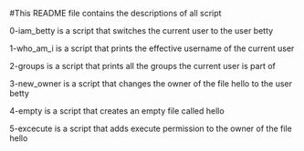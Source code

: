 #This README file contains the descriptions of all script

0-iam_betty is a script that switches the current user to the user betty

1-who_am_i is a script that prints the effective username of the current user

2-groups is a script that prints all the groups the current user is part of

3-new_owner is a script that changes the owner of the file hello to the user betty

4-empty is a script that creates an empty file called hello

5-excecute is  a script that adds execute permission to the owner of the file hello



